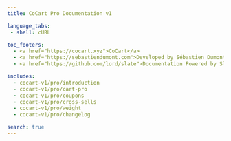 ```yaml
---
title: CoCart Pro Documentation v1

language_tabs:
 - shell: cURL

toc_footers:
  - <a href="https://cocart.xyz">CoCart</a>
  - <a href="https://sebastiendumont.com">Developed by Sébastien Dumont</a>
  - <a href="https://github.com/lord/slate">Documentation Powered by Slate</a>

includes:
  - cocart-v1/pro/introduction
  - cocart-v1/pro/cart-pro
  - cocart-v1/pro/coupons
  - cocart-v1/pro/cross-sells
  - cocart-v1/pro/weight
  - cocart-v1/pro/changelog

search: true
---
```

